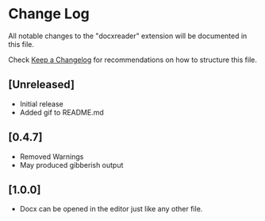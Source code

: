 # Change Log

All notable changes to the "docxreader" extension will be documented in this file.

Check [Keep a Changelog](http://keepachangelog.com/) for recommendations on how to structure this file.

## [Unreleased]

- Initial release
- Added gif to README.md

## [0.4.7]

- Removed Warnings
- May produced gibberish output

## [1.0.0]

- Docx can be opened in the editor just like any other file.
